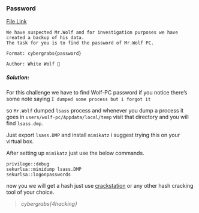 ### Password

[File Link](https://mega.nz/file/Lo90hAKK#saeLUPbgZPC5GIzMbjCWWVVeEBSi15t1f76h-WbbSeQ)

```
We have suspected Mr.Wolf and for investigation purposes we have created a backup of his data. 
The task for you is to find the password of Mr.Wolf PC.

Format: cybergrabs{password}

Author: White Wolf 🐺
```

##### Solution:
For this challenge we have to find Wolf-PC password if you notice there’s some note saying `I dumped some process but i forgot it`

so `Mr.Wolf` dumped `lsass` process and whenever you dump a process it goes in `users/wolf-pc/Appdata/local/temp` visit that directory and you will find `lsass.dmp`.

Just export `lsass.DMP` and install `mimikatz` i suggest trying this on your virtual box.

After setting up `mimikatz` just use the below commands.

```
privilege::debug
sekurlsa::minidump lsass.DMP
sekurlsa::logonpasswords
```

now you we will get a hash just use [crackstation](https://crackstation.net/) or any other hash cracking tool of your choice.

> *cybergrabs{4hacking}*
